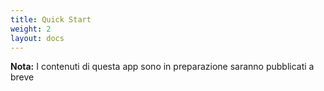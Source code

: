 ```yaml
---
title: Quick Start
weight: 2
layout: docs
---
```


<div class="note">
  <strong>Nota:</strong> 
  I contenuti di questa app sono in preparazione saranno pubblicati a breve
</div>

<script src="https://unpkg.com/@lottiefiles/lottie-player@latest/dist/lottie-player.js"></script>
<lottie-player src="https://assets9.lottiefiles.com/packages/lf20_RkWAMt.json"  background="transparent"  speed="1"  style="width: 300px; height: 300px;"  loop  autoplay></lottie-player>